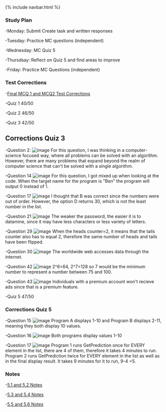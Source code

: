{% include navbar.html %}

### Study Plan 

-Monday: Submit Create task and written responses 

-Tuesday: Practice MC questions (independent)

-Wednesday: MC Quiz 5

-Thursdsay: Reflect on Quiz 5 and find areas to improve

-Friday: Practice MC Questions (independent)

### Test Corrections
-[Final MCQ 1 and MCQ2 Test Corrections](https://docs.google.com/document/d/1n2XxUQ9tEeN3yHcW-92vR7cw_Mu3eRTrssRe2BFfdNY/edit?usp=sharing)

-Quiz 1 40/50

-Quiz 2 46/50

-Quiz 3 42/50
## Corrections Quiz 3
-Question 2: 
![image](https://user-images.githubusercontent.com/89223537/166812559-796408fe-0ff1-42bb-a01a-20eb6f2f8969.png)
For this question, I was thinking in a computer-science focused way, where all problems can be solved with an algorithm. However, there are many problems that expand beyond the realm of computer science that can't be solved with a single algorithm. 

-Question 14
![image](https://user-images.githubusercontent.com/89223537/166812961-ea942fd4-6caa-433c-b0ec-034edc4dd8d2.png)
For this question, I got mixed up when looking at the code. When the target name for the program is "Ben" the program will output 0 instead of 1. 

-Question 17
![image](https://user-images.githubusercontent.com/89223537/166813734-0cd228a6-af65-4de3-aa23-c2017c9fe4c0.png)
I thought that B was correct since the numbers were out of order. However, the option D returns 30, which is not the least number in the list. 

-Question 21 
![image](https://user-images.githubusercontent.com/89223537/166814638-3f188b61-20c1-40cf-986e-8d51389eae90.png)
The weaker the password, the easier it is to datamine, since it may have less characters or less variety of letters. 

-Question 29
![image](https://user-images.githubusercontent.com/89223537/166815106-99cccbd1-8202-4208-ad10-501a01669e37.png)
When the heads counter=2, it means that the tails counter also has to equal 2, therefore the same number of heads and tails have been flipped. 

-Question 30
![image](https://user-images.githubusercontent.com/89223537/166815352-b3191632-b2f6-4798-b2c5-b709adcfaf6e.png)
The worldwide web accesses data through the internet.

-Question 42
![image](https://user-images.githubusercontent.com/89223537/166815574-251e2917-4d16-4765-88df-c4723b54f67d.png)
2^6=64, 2^7=128 so 7 would be the minimum number to represent a number between 75 and 100. 

-Question 43
![image](https://user-images.githubusercontent.com/89223537/166815955-5621c11a-6e87-4ae3-9443-ed262e7e8524.png)
Individuals with a premium account won't recieve ads since that is a premium feature. 

-Quiz 5 47/50
### Corrections Quiz 5
-Question 15
![image](https://user-images.githubusercontent.com/89223537/167211078-c8624eb7-7a10-4aa8-9f77-033cad4761c7.png)
Program A displays 1-10 and Program B displays 2-11, meaning they both display 10 values. 

-Question 16
![image](https://user-images.githubusercontent.com/89223537/167211251-0ff78b0c-b563-48d6-992a-fb1b5725bc61.png)
Both programs display values 1-10

-Question 17
![image](https://user-images.githubusercontent.com/89223537/167211443-5deb81ff-5feb-4937-a91c-d73dab9fbeb7.png)
Program 1 runs GetPrediction once for EVERY element in the list, there are 4 of them, therefore it takes 4 minutes to run. Program 2 runs GetPrediction twice for EVERY element in the list as well as in the final display result. It takes 9 minutes for it to run, 9-4 =5. 




### Notes

-[5.1 and 5.2 Notes](https://noahj214.github.io/NoahJengCSP/5.1&5.2notes)
 
-[5.3 and 5.4 Notes](https://noahj214.github.io/NoahJengCSP/5.3&5.4notes)

-[5.5 and 5.6 Notes](https://noahj214.github.io/NoahJengCSP/5.5&5.6notes)


  
